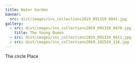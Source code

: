 ```yaml
---
title: Water Garden
banner:
  src: dist/images/ins_collections2019_091319_0041.jpg
gallery:
  - src: dist/images/ins_collections2019_091319_0478.jpg
    title: The Young Queen
  - src: dist/images/ins_collections2019_091319_0411.jpg
  - src: dist/images/ins_collections2019_102519_116.jpg
---
```

The circle Place